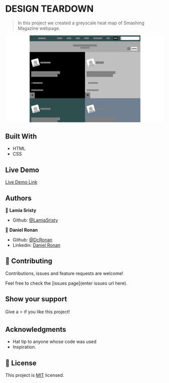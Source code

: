 # DESIGN TEARDOWN

> In this project we created a greyscale heat map of Smashing Magazine webpage.

![screenshot](img/screenshot.png)

## Built With

- HTML
- CSS

## Live Demo

[Live Demo Link](https://raw.githack.com/LamiaSristy/Smashing-Magazine-Copy/feature/index.html)


## Authors

👤 **Lamia Sristy**

- Github: [@LamiaSristy](https://github.com/LamiaSristy)


👤 **Daniel Ronan**

- Github: [@DcRonan](https://github.com/DcRonan)
- Linkedin: [Daniel Ronan](https://www.linkedin.com/in/danronan10/)


## 🤝 Contributing

Contributions, issues and feature requests are welcome!

Feel free to check the [issues page](enter issues url here).

## Show your support

Give a ⭐️ if you like this project!

## Acknowledgments

- Hat tip to anyone whose code was used
- Inspiration.

## 📝 License

This project is [MIT](lic.url) licensed.
